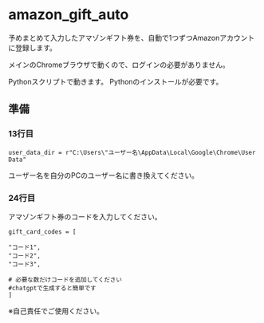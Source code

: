 # amazon_gift_auto
予めまとめて入力したアマゾンギフト券を、自動で1つずつAmazonアカウントに登録します。

メインのChromeブラウザで動くので、ログインの必要がありません。

Pythonスクリプトで動きます。
Pythonのインストールが必要です。


## 準備
### 13行目
    user_data_dir = r"C:\Users\"ユーザー名\AppData\Local\Google\Chrome\User Data"

ユーザー名を自分のPCのユーザー名に書き換えてください。


### 24行目

アマゾンギフト券のコードを入力してください。

    gift_card_codes = [
    
    "コード1",
    "コード2",
    "コード3",
    
    # 必要な数だけコードを追加してください
    #chatgptで生成すると簡単です
    ]


※自己責任でご使用ください。
